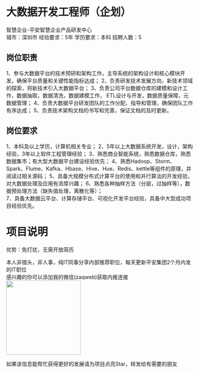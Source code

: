 # 大数据开发工程师（企划）
智慧企业-平安智慧企业产品研发中心  
城市：深圳市 经验要求：5年 学历要求：本科  招聘人数：5

## 岗位职责
1、参与大数据平台的技术预研和架构工作，主导系统的架构设计和核心模块开发，确保平台质量和关键性能指标达成； 
   2、负责研发技术发展方向，新技术领域的探索，将新技术引入大数据平台； 
   3、负责公司平台数据仓库的建模和设计工作，数据抽取，数据清洗，数据建模工作， ETL设计与开发，数据质量保障，元数据管理；
   4、负责大数据平台研发团队的工作分配、指导和管理，确保团队工作有序达成；
   5、负责技术架构文档的书写和完善，保证文档的及时更新。

## 岗位要求
1、本科及以上学历，计算机相关专业；
   2、5年以上大数据系统开发，设计，架构经验，3年以上软件工程管理经验； 
   3、熟悉商业智能系统，熟悉数据仓库，熟悉数据集市；有大型大数据平台建设经验优先； 
   4、熟悉Hadoop、Storm、Spark、Flume、Kafka、Hbase、Hive、Hue、Redis、kettle等组件的原理，并阅读过相关源码； 
   5、具备大规模分布式计算平台的使用和并行算法的开发经验，对大数据处理及应用有浓厚兴趣； 
   6、熟悉各种抽样方法（分层，过抽样等），数据预处理方法（缺失值处理，离散化等）；  
   7、具备大数据云平台、计算存储平台、可视化开发平台经验，具备中大型成功项目经验优先。

# 项目说明

优势：免打扰，无需开放简历

本人非猎头，非人事，纯IT同事分享内部推荐职位，每天更新平安集团2个月内发的IT职位  
感兴趣的你可以添加我的微信(zaqweb)获取内推连接  
<img src="https://github.com/zaqweb/PA-IT-JOBS/blob/master/WechatICode.jpeg"  height="200" width="200">

如果该信息能帮忙获得更好的发展请为项目点亮Star，转发给有需要的朋友




